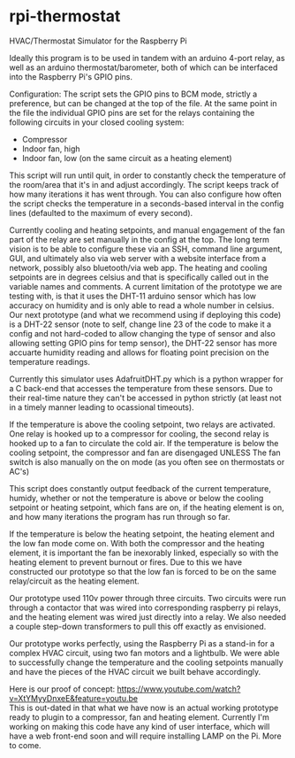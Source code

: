 # rpi-thermostat
HVAC/Thermostat Simulator for the Raspberry Pi

Ideally this program is to be used in tandem with an arduino 4-port relay, as well as an arduino thermostat/barometer, both of which can be interfaced into the Raspberry Pi's GPIO pins.

Configuration:
The script sets the GPIO pins to BCM mode, strictly a preference, but can be changed at the top of the file.
At the same point in the file the individual GPIO pins are set for the relays containing the following circuits in your closed cooling system:
- Compressor
- Indoor fan, high
- Indoor fan, low (on the same circuit as a heating element)

This script will run until quit, in order to constantly check the temperature of the room/area that it's in and adjust accordingly.  The script keeps track of how many iterations it has went through. You can also configure how often the script checks the temperature in a seconds-based interval in the config lines (defaulted to the maximum of every second).

Currently cooling and heating setpoints, and manual engagement of the fan part of the relay are set manually in the config at the top.  The long term vision is to be able to configure these via an SSH, command line argument, GUI, and ultimately also via web server with a website interface from a network, possibly also bluetooth/via web app.  The heating and cooling setpoints are in degrees celsius and that is specifically called out in the variable names and comments.  A current limitation of the prototype we are testing with, is that it uses the DHT-11 arduino sensor which has low accuracy on humidity and is only able to read a whole number in celsius.  Our next prototype (and what we recommend using if deploying this code) is a DHT-22 sensor (note to self, change line 23 of the code to make it a config and not hard-coded to allow changing the type of sensor and also allowing setting GPIO pins for temp sensor), the DHT-22 sensor has more accuarte humidity reading and allows for floating point precision on the temperature readings.

Currently this simulator uses AdafruitDHT.py which is a python wrapper for a C back-end that accesses the temperature from these sensors.  Due to their real-time nature they can't be accessed in python strictly (at least not in a timely manner leading to ocassional timeouts).

If the temperature is above the cooling setpoint, two relays are activated.
One relay is hooked up to a compressor for cooling, the second relay is hooked up to a fan to circulate the cold air.
If the temperature is below the cooling setpoint, the compressor and fan are disengaged UNLESS
The fan switch is also manually on the on mode (as you often see on thermostats or AC's)

This script does constantly output feedback of the current temperature, humidy, whether or not the temperature is above or below the cooling setpoint or heating setpoint, which fans are on, if the heating element is on, and how many iterations the program has run through so far.

If the temperature is below the heating setpoint, the heating element and the low fan mode come on.  With both the compressor and the heating element, it is important the fan be inexorably linked, especially so with the heating element to prevent burnout or fires.  Due to this we have constructed our prototype so that the low fan is forced to be on the same relay/circuit as the heating element.

Our prototype used 110v power through three circuits.  Two circuits were run through a contactor that was wired into corresponding raspberry pi relays, and the heating element was wired just directly into a relay.  We also needed a couple step-down transformers to pull this off exactly as envisioned.

Our prototype works perfectly, using the Raspberry Pi as a stand-in for a complex HVAC circuit, using two fan motors and a lightbulb.  We were able to successfully change the temperature and the cooling setpoints manually and have the pieces of the HVAC circuit we built behave accordingly.

Here is our proof of concept:  https://www.youtube.com/watch?v=XtYMyyDnxeE&feature=youtu.be  
This is out-dated in that what we have now is an actual working prototype ready to plugin to a compressor, fan and heating element.  Currently I'm working on making this code have any kind of user interface, which will have a web front-end soon and will require installing LAMP on the Pi.  More to come.
